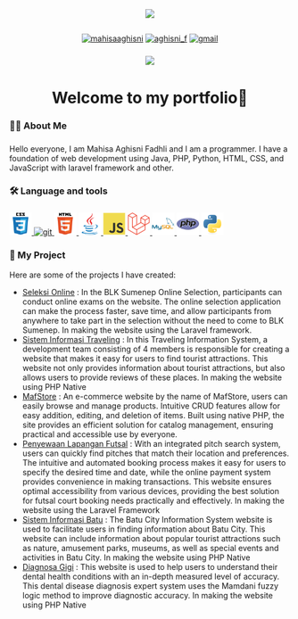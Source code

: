 <div align="center">
    <img height="150" src="https://www.gambaranimasi.org/data/media/56/animasi-bergerak-komputer-0116.gif" />
</div>

###

<div align="center">
    <a href="https://linkedin.com/in/mahisaaghisni" target="blank"><img align="center" src="https://raw.githubusercontent.com/rahuldkjain/github-profile-readme-generator/master/src/images/icons/Social/linked-in-alt.svg" alt="mahisaaghisni" height="30" width="40" /></a>
    <a href="https://instagram.com/aghisni_f" target="blank"><img align="center" src="https://raw.githubusercontent.com/rahuldkjain/github-profile-readme-generator/master/src/images/icons/Social/instagram.svg" alt="aghisni_f" height="30" width="40" /></a>
    <a href="mailto:AghisniFadhli@gmail.com" target="_blank">
        <img align="center" src="https://img.icons8.com/color/344/gmail-new.png" alt="gmail" height="30" width="40" />
    </a>
</div>

###

<div align="center">
    <a href="https://github.com/mahisaaghisni">
        <img src="https://komarev.com/ghpvc/?username=MahisaAghisni">
    </a>
</div>

###

<h1 align="center">Welcome to my portfolio👋</h1>

###

<h3 align="left">👩‍💻 About Me</h3>

###

<p align="left">Hello everyone, I am Mahisa Aghisni Fadhli and I am a programmer. I have a foundation of web development using Java, PHP, Python, HTML, CSS, and JavaScript with laravel framework and other.<br>

<h3 align="left">🛠 Language and tools</h3>

###

<div align="left">
    <a href="https://www.w3schools.com/css/" target="_blank" rel="noreferrer">
        <img src="https://raw.githubusercontent.com/devicons/devicon/master/icons/css3/css3-original-wordmark.svg" alt="css3" width="40" height="40" /> </a>
    <a href="https://git-scm.com/" target="_blank" rel="noreferrer"> <img src="https://www.vectorlogo.zone/logos/git-scm/git-scm-icon.svg" alt="git" width="40" height="40" /> </a>
    <a href="https://www.w3.org/html/" target="_blank" rel="noreferrer"> <img src="https://raw.githubusercontent.com/devicons/devicon/master/icons/html5/html5-original-wordmark.svg" alt="html5" width="40" height="40" /> </a>
    <a href="https://www.java.com" target="_blank" rel="noreferrer"> <img src="https://raw.githubusercontent.com/devicons/devicon/master/icons/java/java-original.svg" alt="java" width="40" height="40" /> </a>
    <a href="https://developer.mozilla.org/en-US/docs/Web/JavaScript" target="_blank" rel="noreferrer"> <img src="https://raw.githubusercontent.com/devicons/devicon/master/icons/javascript/javascript-original.svg" alt="javascript" width="40" height="40" /> </a>
    <a href="https://laravel.com/" target="_blank" rel="noreferrer"> <img src="https://raw.githubusercontent.com/devicons/devicon/refs/heads/master/icons/laravel/laravel-original.svg" alt="laravel" width="40" height="40" /> </a>
    <a href="https://www.mysql.com/" target="_blank" rel="noreferrer"> <img src="https://raw.githubusercontent.com/devicons/devicon/master/icons/mysql/mysql-original-wordmark.svg" alt="mysql" width="40" height="40" /> </a>
    <a href="https://www.php.net" target="_blank" rel="noreferrer"> <img src="https://raw.githubusercontent.com/devicons/devicon/master/icons/php/php-original.svg" alt="php" width="40" height="40" /> </a>
    <a href="https://www.python.org" target="_blank" rel="noreferrer"> <img src="https://raw.githubusercontent.com/devicons/devicon/master/icons/python/python-original.svg" alt="python" width="40" height="40" /> </a>
</div>

###

<h3 align="left">📂 My Project</h3>

<p>Here are some of the projects I have created:</p>

<ul>
    <li>
        <a href="https://github.com/MahisaAghisni/Seleksi-Online" target="_blank">Seleksi Online</a> : In the BLK Sumenep Online Selection, participants can
        conduct online exams on the website. The online selection application can make the process faster, save time, and allow participants from anywhere
        to take part in the selection without the need to come to BLK Sumenep. In making the website using the Laravel framework.
    </li>
    <li>
        <a href="https://github.com/MahisaAghisni/Sistem-Informasi-Traveling" target="_blank">Sistem Informasi Traveling</a> : In this Traveling Information System,
        a development team consisting of 4 members is responsible for creating a website that makes it easy for users to find tourist attractions.
        This website not only provides information about tourist attractions, but also allows users to provide reviews of these places.
        In making the website using PHP Native
    </li>
    <li>
        <a href="https://github.com/MahisaAghisni/MSIB-Eduwork/tree/main/studikasus" target="_blank">MafStore</a> : An e-commerce website by the name of MafStore, 
        users can easily browse and manage products. Intuitive CRUD features allow for easy addition, editing, and deletion of items. Built using native PHP, the 
        site provides an efficient solution for catalog management, ensuring practical and accessible use by everyone.
    </li>
    <li>
        <a href="https://github.com/MahisaAghisni/PWL_PROJECT" target="_blank">Penyewaan Lapangan Futsal</a> : With an integrated pitch search system, users can 
        quickly find pitches that match their location and preferences. The intuitive and automated booking process makes it easy for users to specify the desired 
        time and date, while the online payment system provides convenience in making transactions. This website ensures optimal accessibility from various devices,
         providing the best solution for futsal court booking needs practically and effectively. In making the website using the Laravel Framework
    </li>
    <li>
        <a href="https://github.com/MahisaAghisni/MahisaAghisni.github.io" target="_blank">Sistem Informasi Batu</a> : The Batu City Information System website is
        used to facilitate users in finding information about Batu City. This website can include information about popular tourist attractions such as nature,
        amusement parks, museums, as well as special events and activities in Batu City. In making the website using PHP Native
    </li>
    <li>
        <a href="https://github.com/MahisaAghisni/KB-Gigi" target="_blank">Diagnosa Gigi</a> : This website is used to help users to understand their dental health
        conditions with an in-depth measured level of accuracy. This dental disease diagnosis expert system uses the Mamdani fuzzy logic method to improve
        diagnostic accuracy. In making the website using PHP Native
    </li>
</ul>
